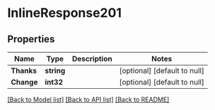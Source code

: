 # InlineResponse201

## Properties
Name | Type | Description | Notes
------------ | ------------- | ------------- | -------------
**Thanks** | **string** |  | [optional] [default to null]
**Change** | **int32** |  | [optional] [default to null]

[[Back to Model list]](../README.md#documentation-for-models) [[Back to API list]](../README.md#documentation-for-api-endpoints) [[Back to README]](../README.md)


